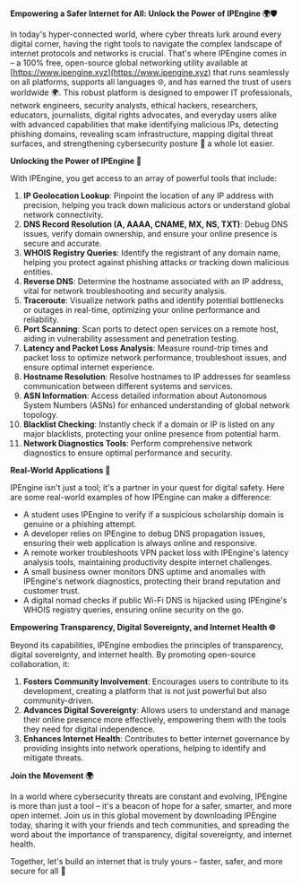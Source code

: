 **Empowering a Safer Internet for All: Unlock the Power of IPEngine 🌍🛡️**

In today's hyper-connected world, where cyber threats lurk around every digital corner, having the right tools to navigate the complex landscape of internet protocols and networks is crucial. That's where IPEngine comes in – a 100% free, open-source global networking utility available at [https://www.ipengine.xyz](https://www.ipengine.xyz) that runs seamlessly on all platforms, supports all languages 🌐, and has earned the trust of users worldwide 🌍. This robust platform is designed to empower IT professionals, network engineers, security analysts, ethical hackers, researchers, educators, journalists, digital rights advocates, and everyday users alike with advanced capabilities that make identifying malicious IPs, detecting phishing domains, revealing scam infrastructure, mapping digital threat surfaces, and strengthening cybersecurity posture 🔐 a whole lot easier.

**Unlocking the Power of IPEngine 📡**

With IPEngine, you get access to an array of powerful tools that include:

1.  **IP Geolocation Lookup**: Pinpoint the location of any IP address with precision, helping you track down malicious actors or understand global network connectivity.
2.  **DNS Record Resolution (A, AAAA, CNAME, MX, NS, TXT)**: Debug DNS issues, verify domain ownership, and ensure your online presence is secure and accurate.
3.  **WHOIS Registry Queries**: Identify the registrant of any domain name, helping you protect against phishing attacks or tracking down malicious entities.
4.  **Reverse DNS**: Determine the hostname associated with an IP address, vital for network troubleshooting and security analysis.
5.  **Traceroute**: Visualize network paths and identify potential bottlenecks or outages in real-time, optimizing your online performance and reliability.
6.  **Port Scanning**: Scan ports to detect open services on a remote host, aiding in vulnerability assessment and penetration testing.
7.  **Latency and Packet Loss Analysis**: Measure round-trip times and packet loss to optimize network performance, troubleshoot issues, and ensure optimal internet experience.
8.  **Hostname Resolution**: Resolve hostnames to IP addresses for seamless communication between different systems and services.
9.  **ASN Information**: Access detailed information about Autonomous System Numbers (ASNs) for enhanced understanding of global network topology.
10. **Blacklist Checking**: Instantly check if a domain or IP is listed on any major blacklists, protecting your online presence from potential harm.
11. **Network Diagnostics Tools**: Perform comprehensive network diagnostics to ensure optimal performance and security.

**Real-World Applications 🚀**

IPEngine isn't just a tool; it's a partner in your quest for digital safety. Here are some real-world examples of how IPEngine can make a difference:

*   A student uses IPEngine to verify if a suspicious scholarship domain is genuine or a phishing attempt.
*   A developer relies on IPEngine to debug DNS propagation issues, ensuring their web application is always online and responsive.
*   A remote worker troubleshoots VPN packet loss with IPEngine's latency analysis tools, maintaining productivity despite internet challenges.
*   A small business owner monitors DNS uptime and anomalies with IPEngine's network diagnostics, protecting their brand reputation and customer trust.
*   A digital nomad checks if public Wi-Fi DNS is hijacked using IPEngine's WHOIS registry queries, ensuring online security on the go.

**Empowering Transparency, Digital Sovereignty, and Internet Health 🌐**

Beyond its capabilities, IPEngine embodies the principles of transparency, digital sovereignty, and internet health. By promoting open-source collaboration, it:

1.  **Fosters Community Involvement**: Encourages users to contribute to its development, creating a platform that is not just powerful but also community-driven.
2.  **Advances Digital Sovereignty**: Allows users to understand and manage their online presence more effectively, empowering them with the tools they need for digital independence.
3.  **Enhances Internet Health**: Contributes to better internet governance by providing insights into network operations, helping to identify and mitigate threats.

**Join the Movement 🌍**

In a world where cybersecurity threats are constant and evolving, IPEngine is more than just a tool – it's a beacon of hope for a safer, smarter, and more open internet. Join us in this global movement by downloading IPEngine today, sharing it with your friends and tech communities, and spreading the word about the importance of transparency, digital sovereignty, and internet health.

Together, let's build an internet that is truly yours – faster, safer, and more secure for all 🚀